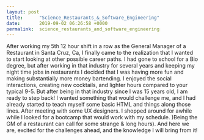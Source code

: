 ```yaml
---
layout: post
title:      "Science_Restaurants_&_Software_Engineering"
date:       2019-09-02 06:26:58 +0000
permalink:  science_restaurants_and_software_engineering
---
```



After working my 5th 12 hour shift in a row as the General Manager of a Restaurant in Santa Cruz, Ca, I finally came to the realization that I wanted to start looking at other possible career paths. I had gone to school for a Bio degree, but after working in that industry for several years and keeping my night time jobs in restaurants I decided that I was having more fun and making substantially more money bartending. I enjoyed the social interactions, creating new cocktails, and lighter hours compared to your typical 9-5. But after being in that industry since I was 15 years old, I am ready to step back! I wanted something that would challenge me, and I had already started to teach myself some basic HTML and things along those lines. After meeting with some UX designers. I shopped around for awhile while I looked for a bootcamp that would work with my schedule. )Being the GM of a restaurant can call for some strange & long hours). And here we are, excited for the challenges ahead, and the knowledge I will bring from it! 

